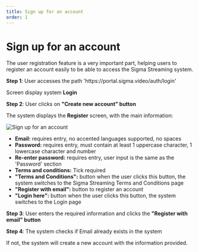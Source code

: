 ```yaml
---
title: Sign up for an account
order: 1
---
```


# Sign up for an account

The user registration feature is a very important part, helping users to register an account easily to be able to access the Sigma Streaming system.

**Step 1**: User accesses the path 'https\://portal.sigma.video/auth/login'

Screen display system **Login**

**Step 2**: User clicks on **"Create new account" button**

The system displays the **Register** screen, with the main information:

![Sign up for an account](/images/streaming-platform/user-management/sign-up-1.png)

- **Email:** requires entry, no accented languages supported, no spaces
- **Password:** requires entry, must contain at least 1 uppercase character, 1 lowercase character and number
- **Re-enter password:** requires entry, user input is the same as the 'Password' section
- **Terms and conditions:** Tick required
- **"Terms and Conditions":** button when the user clicks this button, the system switches to the Sigma Streaming Terms and Conditions page
- **"Register with email":** button to register an account
- **"Login here":** button when the user clicks this button, the system switches to the Login page

**Step 3**: User enters the required information and clicks the **"Register with email" button**

**Step 4**: The system checks if Email already exists in the system

If not, the system will create a new account with the information provided.

